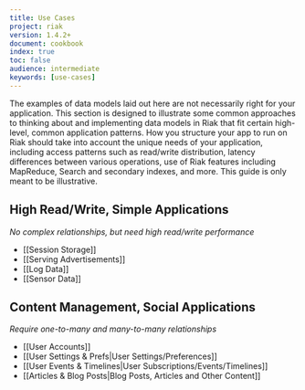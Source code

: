 ```yaml
---
title: Use Cases
project: riak
version: 1.4.2+
document: cookbook
index: true
toc: false
audience: intermediate
keywords: [use-cases]
---
```


The examples of data models laid out here are not necessarily right for
your application. This section is designed to illustrate some common
approaches to thinking about and implementing data models in Riak that
fit certain high-level, common application patterns. How you structure
your app to run on Riak should take into account the unique needs of
your application, including access patterns such as read/write distribution,
latency differences between various operations, use of Riak features
including MapReduce, Search and secondary indexes, and more. This guide
is only meant to be illustrative.

## High Read/Write, Simple Applications

*No complex relationships, but need high read/write performance*

* [[Session Storage]]
* [[Serving Advertisements]]
* [[Log Data]]
* [[Sensor Data]]

## Content Management, Social Applications

*Require one-to-many and many-to-many relationships*

* [[User Accounts]]
* [[User Settings & Prefs|User Settings/Preferences]]
* [[User Events & Timelines|User Subscriptions/Events/Timelines]]
* [[Articles & Blog Posts|Blog Posts, Articles and Other Content]]

<!--

## Common SQL Design Patterns

*Reproducing common SQL models/queries in Riak*

* [[Counting]]
* [[Conditional Summation]]

 -->
